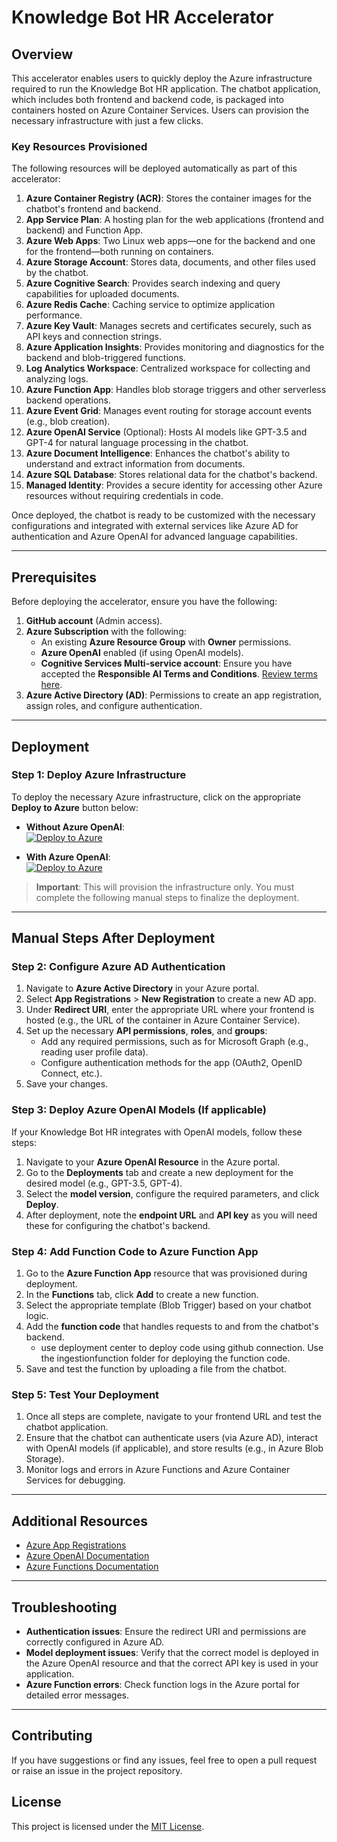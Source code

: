 # Knowledge Bot HR Accelerator

## Overview

This accelerator enables users to quickly deploy the Azure infrastructure required to run the Knowledge Bot HR application. The chatbot application, which includes both frontend and backend code, is packaged into containers hosted on Azure Container Services. Users can provision the necessary infrastructure with just a few clicks.

### Key Resources Provisioned

The following resources will be deployed automatically as part of this accelerator:

1. **Azure Container Registry (ACR)**: Stores the container images for the chatbot's frontend and backend.
2. **App Service Plan**: A hosting plan for the web applications (frontend and backend) and Function App.
3. **Azure Web Apps**: Two Linux web apps—one for the backend and one for the frontend—both running on containers.
4. **Azure Storage Account**: Stores data, documents, and other files used by the chatbot.
5. **Azure Cognitive Search**: Provides search indexing and query capabilities for uploaded documents.
6. **Azure Redis Cache**: Caching service to optimize application performance.
7. **Azure Key Vault**: Manages secrets and certificates securely, such as API keys and connection strings.
8. **Azure Application Insights**: Provides monitoring and diagnostics for the backend and blob-triggered functions.
9. **Log Analytics Workspace**: Centralized workspace for collecting and analyzing logs.
10. **Azure Function App**: Handles blob storage triggers and other serverless backend operations.
11. **Azure Event Grid**: Manages event routing for storage account events (e.g., blob creation).
12. **Azure OpenAI Service** (Optional): Hosts AI models like GPT-3.5 and GPT-4 for natural language processing in the chatbot.
13. **Azure Document Intelligence**: Enhances the chatbot's ability to understand and extract information from documents.
14. **Azure SQL Database**: Stores relational data for the chatbot's backend.
15. **Managed Identity**: Provides a secure identity for accessing other Azure resources without requiring credentials in code.

Once deployed, the chatbot is ready to be customized with the necessary configurations and integrated with external services like Azure AD for authentication and Azure OpenAI for advanced language capabilities.

---

## Prerequisites

Before deploying the accelerator, ensure you have the following:

1. **GitHub account** (Admin access).
2. **Azure Subscription** with the following:
   - An existing **Azure Resource Group** with **Owner** permissions.
   - **Azure OpenAI** enabled (if using OpenAI models).
   - **Cognitive Services Multi-service account**: Ensure you have accepted the **Responsible AI Terms and Conditions**. [Review terms here](https://docs.microsoft.com/en-us/azure/cognitive-services/cognitive-services-apis-create-account?tabs=multiservice%2Cwindows).
3. **Azure Active Directory (AD)**: Permissions to create an app registration, assign roles, and configure authentication.

---

## Deployment

### Step 1: Deploy Azure Infrastructure

To deploy the necessary Azure infrastructure, click on the appropriate **Deploy to Azure** button below:

- **Without Azure OpenAI**:  
  [![Deploy to Azure](https://aka.ms/deploytoazurebutton)](https://portal.azure.com/#create/Microsoft.Template/uri/https%3A%2F%2Fraw.githubusercontent.com%2Fasyikinmobiz%2Fkb-accelerator%2Fmain%2Fdeployment%2Foneclick.json)

- **With Azure OpenAI**:  
  [![Deploy to Azure](https://aka.ms/deploytoazurebutton)](https://portal.azure.com/#create/Microsoft.Template/uri/https%3A%2F%2Fraw.githubusercontent.com%2F2Fasyikinmobiz%2Fkb-accelerator%2Fmain%2Fdeployment%2Foneclickaoi.json)

> **Important**: This will provision the infrastructure only. You must complete the following manual steps to finalize the deployment.

---

## Manual Steps After Deployment

### Step 2: Configure Azure AD Authentication

1. Navigate to **Azure Active Directory** in your Azure portal.
2. Select **App Registrations** > **New Registration** to create a new AD app.
3. Under **Redirect URI**, enter the appropriate URL where your frontend is hosted (e.g., the URL of the container in Azure Container Service).
4. Set up the necessary **API permissions**, **roles**, and **groups**:
   - Add any required permissions, such as for Microsoft Graph (e.g., reading user profile data).
   - Configure authentication methods for the app (OAuth2, OpenID Connect, etc.).
5. Save your changes.

### Step 3: Deploy Azure OpenAI Models (If applicable)

If your Knowledge Bot HR integrates with OpenAI models, follow these steps:

1. Navigate to your **Azure OpenAI Resource** in the Azure portal.
2. Go to the **Deployments** tab and create a new deployment for the desired model (e.g., GPT-3.5, GPT-4).
3. Select the **model version**, configure the required parameters, and click **Deploy**.
4. After deployment, note the **endpoint URL** and **API key** as you will need these for configuring the chatbot's backend.

### Step 4: Add Function Code to Azure Function App

1. Go to the **Azure Function App** resource that was provisioned during deployment.
2. In the **Functions** tab, click **Add** to create a new function.
3. Select the appropriate template (Blob Trigger) based on your chatbot logic.
4. Add the **function code** that handles requests to and from the chatbot's backend.
   - use deployment center to deploy code using github connection. Use the ingestionfunction folder for deploying the function code.
5. Save and test the function by uploading a file from the chatbot.

### Step 5: Test Your Deployment

1. Once all steps are complete, navigate to your frontend URL and test the chatbot application.
2. Ensure that the chatbot can authenticate users (via Azure AD), interact with OpenAI models (if applicable), and store results (e.g., in Azure Blob Storage).
3. Monitor logs and errors in Azure Functions and Azure Container Services for debugging.

---

## Additional Resources

- [Azure App Registrations](https://docs.microsoft.com/en-us/azure/active-directory/develop/quickstart-register-app)
- [Azure OpenAI Documentation](https://docs.microsoft.com/en-us/azure/cognitive-services/openai/)
- [Azure Functions Documentation](https://docs.microsoft.com/en-us/azure/azure-functions/)

---

## Troubleshooting

- **Authentication issues**: Ensure the redirect URI and permissions are correctly configured in Azure AD.
- **Model deployment issues**: Verify that the correct model is deployed in the Azure OpenAI resource and that the correct API key is used in your application.
- **Azure Function errors**: Check function logs in the Azure portal for detailed error messages.

---

## Contributing

If you have suggestions or find any issues, feel free to open a pull request or raise an issue in the project repository.

## License

This project is licensed under the [MIT License](LICENSE).
